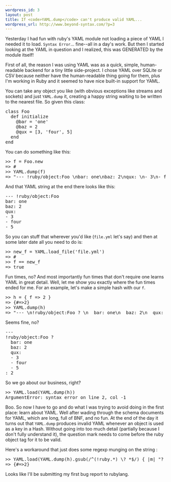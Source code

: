```yaml
--- 
wordpress_id: 3
layout: post
title: If <code>YAML.dump</code> can't produce valid YAML...
wordpress_url: http://www.beyond-syntax.com/?p=3
---
```

Yesterday I had fun with ruby's YAML module not loading a piece of YAML I needed it to load.  <code>Syntax Error</code>... fine--all in a day's work. But then I started looking at  the YAML in question and I realized, this was GENERATED by the module itself!

<!--more-->

First of all, the reason I was using YAML was as a quick, simple, human-readable backend for a tiny little side-project.  I chose YAML over SQLite or CSV because neither have the human-readable thing going for them, plus I'm working in Ruby and it seemed to have nice built-in support for YAML.

You can take any object you like (with obvious exceptions like streams and sockets) and just <code>YAML.dump</code> it, creating a happy string waiting to be written to the nearest file.  So given this class:
<pre lang="ruby">class Foo
  def initialize
    @bar = 'one'
    @baz = 2
    @qux = [3, 'four', 5]
  end
end</pre>
You can do something like this:
<pre lang="ruby">&gt;&gt; f = Foo.new
=&gt; #
&gt;&gt; YAML.dump(f)
=&gt; "--- !ruby/object:Foo \nbar: one\nbaz: 2\nqux: \n- 3\n- four\n- 5\n"</pre>
And that YAML string at the end there looks like this:
<pre lang="yaml">--- !ruby/object:Foo
bar: one
baz: 2
qux:
- 3
- four
- 5</pre>
So you can stuff that wherever you'd like (<code>file.yml</code> let's say) and then at some later date all you need to do is:
<pre lang="ruby">&gt;&gt; new_f = YAML.load_file('file.yml')
=&gt; #
&gt;&gt; f == new_f
=&gt; true</pre>
Fun times, no?  And most importantly fun times that don't require one learns YAML in great detail.  Well, let me show you exactly where the fun times ended for me.  For an example, let's make a simple hash with our <code>f</code>.
<pre lang="ruby">&gt;&gt; h = { f =&gt; 2 }
=&gt; {#=&gt;2}
&gt;&gt; YAML.dump(h)
=&gt; "--- \n!ruby/object:Foo ? \n  bar: one\n  baz: 2\n  qux: \n  - 3\n  - four\n  - 5\n: 2\n\n"</pre>
Seems fine, no?
<pre lang="yaml">---
!ruby/object:Foo ?
  bar: one
  baz: 2
  qux:
  - 3
  - four
  - 5
: 2</pre>
So we go about our business, right?
<pre lang="ruby">&gt;&gt; YAML.load(YAML.dump(h))
ArgumentError: syntax error on line 2, col -1</pre>
Boo.  So now I have to go and do what I was trying to avoid doing in the first place: learn about YAML.   Well after wading through the schema documents for YAML, which are long, full of BNF, and no fun.  At the end of the day it turns out that <code>YAML.dump</code> produces invalid YAML whenever an object is used as a key in a Hash.  Without going into too much detail (partially because I don't fully understand it), the question mark needs to come before the ruby object tag for it to be valid.

Here's a workaround that just does some regexp munging on the string :
<pre lang="ruby">&gt;&gt; YAML.load(YAML.dump(h).gsub(/^(!ruby.*) \? *$/) { |m| "? #{$1}" })
=&gt; {#=&gt;2}</pre>
Looks like I'll be submitting my first bug report to rubylang.
